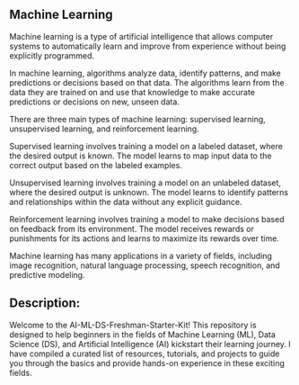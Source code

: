 ## Machine Learning  

Machine learning is a type of artificial intelligence that allows computer systems to automatically learn and improve from experience without being explicitly programmed.

In machine learning, algorithms analyze data, identify patterns, and make predictions or decisions based on that data. The algorithms learn from the data they are trained on and use that knowledge to make accurate predictions or decisions on new, unseen data.

There are three main types of machine learning: supervised learning, unsupervised learning, and reinforcement learning.

Supervised learning involves training a model on a labeled dataset, where the desired output is known. The model learns to map input data to the correct output based on the labeled examples.

Unsupervised learning involves training a model on an unlabeled dataset, where the desired output is unknown. The model learns to identify patterns and relationships within the data without any explicit guidance.

Reinforcement learning involves training a model to make decisions based on feedback from its environment. The model receives rewards or punishments for its actions and learns to maximize its rewards over time.

Machine learning has many applications in a variety of fields, including image recognition, natural language processing, speech recognition, and predictive modeling.

## Description:

Welcome to the AI-ML-DS-Freshman-Starter-Kit! This repository is designed to help beginners in the fields of Machine Learning (ML), Data Science (DS), and Artificial Intelligence (AI) kickstart their learning journey. I have compiled a curated list of resources, tutorials, and projects to guide you through the basics and provide hands-on experience in these exciting fields.